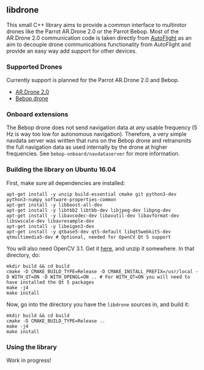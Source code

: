 ## libdrone

This small C++ library aims to provide a common interface to multirotor drones like the Parrot AR.Drone 2.0 or the Parrot Bebop.
Most of the AR.Drone 2.0 communication code is taken directly from [AutoFlight](http://electronics.kitchen/autoflight) as an aim to decouple drone communications functionality from AutoFlight and provide an easy way add support for other devices.

### Supported Drones
Currently support is planned for the Parrot AR.Drone 2.0 and Bebop.
* [AR.Drone 2.0](http://ardrone2.parrot.com)
* [Bebop drone](http://www.parrot.com/usa/products/bebop-drone/)

### Onboard extensions

The Bebop drone does not send navigation data at any usable frequency (5 Hz is way too low for autonomous navigation). Therefore, a very simple navdata server was written that runs on the Bebop drone and retransmits the full navigation data as used internally by the drone at higher frequencies. See ``bebop-onboard/navdataserver`` for more information.

### Building the library on Ubuntu 16.04

First, make sure all dependencies are installed:

```
apt-get install -y unzip build-essential cmake git python3-dev python3-numpy software-properties-common
apt-get install -y libboost-all-dev
apt-get install -y libtbb2 libtbb-dev libjpeg-dev libpng-dev
apt-get install -y libavcodec-dev libavutil-dev libavformat-dev libswscale-dev libavresample-dev
apt-get install -y libeigen3-dev
apt-get install -y qtbase5-dev qt5-default libqt5webkit5-dev qtmultimedia5-dev # Optional, needed for OpenCV Qt 5 support
```

You will also need OpenCV 3.1. Get it [here](http://opencv.org/downloads.html), and unzip it somewhere. In that directory, do:

```
mkdir build && cd build
cmake -D CMAKE_BUILD_TYPE=Release -D CMAKE_INSTALL_PREFIX=/usr/local -D WITH_QT=ON -D WITH_OPENGL=ON .. # For WITH_QT=ON you will need to have installed the Qt 5 packages
make -j4
make install
```

Now, go into the directory you have the ``libdrone`` sources in, and build it:

```
mkdir build && cd build
cmake -D CMAKE_BUILD_TYPE=Release ..
make -j4
make install
```

### Using the library

Work in progress!
